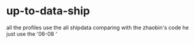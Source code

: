 # up-to-data-ship
all the profiles use the all shipdata comparing with the zhaobin's code he just use the '06-08 '

